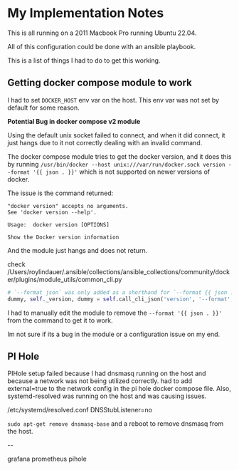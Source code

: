 # My Implementation Notes

This is all running on a 2011 Macbook Pro running Ubuntu 22.04. 

All of this configuration could be done with an ansible playbook. 

This is a list of things I had to do to get this working.

## Getting docker compose module to work

I had to set `DOCKER_HOST` env var on the host. This env var was not set by default for some reason.

**Potential Bug in docker compose v2 module**

Using the default unix socket failed to connect, and when it did connect, it just hangs due to it not correctly dealing with an invalid command. 

The docker compose module tries to get the docker version, and it does this by running `/usr/bin/docker --host unix:///var/run/docker.sock version --format '{{ json . }}'` which is not supported on newer versions of docker. 

The issue is the command returned:

```
"docker version" accepts no arguments.
See 'docker version --help'.

Usage:  docker version [OPTIONS]

Show the Docker version information
```

And the module just hangs and does not return.

check /Users/roylindauer/.ansible/collections/ansible_collections/community/docker/plugins/module_utils/common_cli.py

```python
# `--format json` was only added as a shorthand for `--format {{ json . }}` in Docker 23.0
dummy, self._version, dummy = self.call_cli_json('version', '--format', '{{ json . }}', check_rc=True)
```

I had to manually edit the module to remove the `--format '{{ json . }}'` from the command to get it to work. 

Im not sure if its a bug in the module or a configuration issue on my end.


## PI Hole

PIHole setup failed because I had dnsmasq running on the host and because a network was not being utilized correctly. had to add external=true to the network config in the pi hole docker compose file. Also, systemd-resolved was running on the host and was causing issues.

/etc/systemd/resolved.conf
DNSStubListener=no

`sudo apt-get remove dnsmasq-base` and a reboot to remove dnsmasq from the host.



--


grafana
prometheus
pihole
